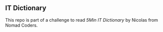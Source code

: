 ## IT Dictionary

This repo is part of a challenge to read _5Min IT Dictionary_ by Nicolas from Nomad Coders.
